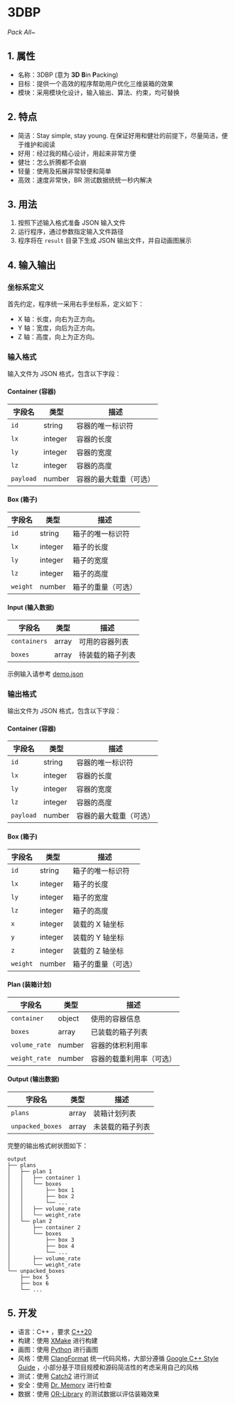 # 3DBP

_Pack All~_

## 1. 属性

- 名称：3DBP (意为 **3D** **B**in **P**acking)
- 目标：提供一个高效的程序帮助用户优化三维装箱的效果
- 模块：采用模块化设计，输入输出、算法、约束，均可替换

## 2. 特点

- 简洁：Stay simple, stay young. 在保证好用和健壮的前提下，尽量简洁，便于维护和阅读
- 好用：经过我的精心设计，用起来非常方便
- 健壮：怎么折腾都不会崩
- 轻量：使用及拓展非常轻便和简单
- 高效：速度非常快，BR 测试数据统统一秒内解决

## 3. 用法

1. 按照下述输入格式准备 JSON 输入文件
2. 运行程序，通过参数指定输入文件路径
3. 程序将在 `result` 目录下生成 JSON 输出文件，并自动画图展示

## 4. 输入输出

### 坐标系定义

首先约定，程序统一采用右手坐标系，定义如下：

- X 轴：长度，向右为正方向。
- Y 轴：宽度，向后为正方向。
- Z 轴：高度，向上为正方向。

### 输入格式

输入文件为 JSON 格式，包含以下字段：

#### Container (容器)

| 字段名    | 类型    | 描述                   |
| --------- | ------- | ---------------------- |
| `id`      | string  | 容器的唯一标识符       |
| `lx`      | integer | 容器的长度             |
| `ly`      | integer | 容器的宽度             |
| `lz`      | integer | 容器的高度             |
| `payload` | number  | 容器的最大载重（可选） |

#### Box (箱子)

| 字段名   | 类型    | 描述               |
| -------- | ------- | ------------------ |
| `id`     | string  | 箱子的唯一标识符   |
| `lx`     | integer | 箱子的长度         |
| `ly`     | integer | 箱子的宽度         |
| `lz`     | integer | 箱子的高度         |
| `weight` | number  | 箱子的重量（可选） |

#### Input (输入数据)

| 字段名       | 类型  | 描述             |
| ------------ | ----- | ---------------- |
| `containers` | array | 可用的容器列表   |
| `boxes`      | array | 待装载的箱子列表 |

示例输入请参考 [demo.json](data/demo.json)

### 输出格式

输出文件为 JSON 格式，包含以下字段：

#### Container (容器)

| 字段名    | 类型    | 描述                   |
| --------- | ------- | ---------------------- |
| `id`      | string  | 容器的唯一标识符       |
| `lx`      | integer | 容器的长度             |
| `ly`      | integer | 容器的宽度             |
| `lz`      | integer | 容器的高度             |
| `payload` | number  | 容器的最大载重（可选） |

#### Box (箱子)

| 字段名   | 类型    | 描述               |
| -------- | ------- | ------------------ |
| `id`     | string  | 箱子的唯一标识符   |
| `lx`     | integer | 箱子的长度         |
| `ly`     | integer | 箱子的宽度         |
| `lz`     | integer | 箱子的高度         |
| `x`      | integer | 装载的 X 轴坐标    |
| `y`      | integer | 装载的 Y 轴坐标    |
| `z`      | integer | 装载的 Z 轴坐标    |
| `weight` | number  | 箱子的重量（可选） |

#### Plan (装箱计划)

| 字段名        | 类型   | 描述                     |
| ------------- | ------ | ------------------------ |
| `container`   | object | 使用的容器信息           |
| `boxes`       | array  | 已装载的箱子列表         |
| `volume_rate` | number | 容器的体积利用率         |
| `weight_rate` | number | 容器的载重利用率（可选） |

#### Output (输出数据)

| 字段名           | 类型  | 描述             |
| ---------------- | ----- | ---------------- |
| `plans`          | array | 装箱计划列表     |
| `unpacked_boxes` | array | 未装载的箱子列表 |

完整的输出格式树状图如下：

```
output
├── plans
│   ├── plan 1
│   │   ├── container 1
│   │   └── boxes
│   │       ├── box 1
│   │       ├── box 2
│   │       └── ...
│   │   ├── volume_rate
│   │   └── weight_rate
│   └── plan 2
│       ├── container 2
│       └── boxes
│           ├── box 3
│           ├── box 4
│           └── ...
│       ├── volume_rate
│       └── weight_rate
└── unpacked_boxes
    ├── box 5
    ├── box 6
    └── ...
```

## 5. 开发

- 语言：C++ ，要求 [C++20](https://en.cppreference.com/w/cpp/20.html)
- 构建：使用 [XMake](https://xmake.io) 进行构建
- 画图：使用 [Python](https://www.python.org) 进行画图
- 风格：使用 [ClangFormat](https://clang.llvm.org/docs/ClangFormat.html) 统一代码风格，大部分遵循 [Google C++ Style Guide](https://google.github.io/styleguide/cppguide.html) ，小部分基于项目规模和源码简洁性的考虑采用自己的风格
- 测试：使用 [Catch2](https://github.com/catchorg/Catch2) 进行测试
- 安全：使用 [Dr. Memory](https://drmemory.org) 进行检查
- 数据：使用 [OR-Library](https://people.brunel.ac.uk/~mastjjb/jeb/orlib/thpackinfo.html) 的测试数据以评估装箱效果
